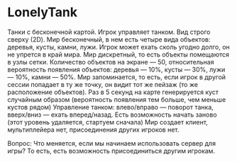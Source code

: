LonelyTank
==========

Танки с бесконечной картой. Игрок управляет танком. Вид строго сверху (2D).
Мир бесконечный, в нем есть четыре вида объектов: деревья, кусты, камни, лужи. Игрок может ехать сколь угодно долго, он не упрется в край мира.
Мир дискретный, то есть объекты помещаются в узлы сетки. Количество объектов на экране — 50, относительная вероятность появления объектов: деревья — 10%, кусты — 30%, лужи — 10%, камни — 50%.
Мир запоминается, то есть, если игрок в другой сессии попадает в ту же точку, он видит тот же пейзаж (то же расположение объектов).
Раз в 5 секунд на карте генерируется куст случайным образом (вероятность появления тем больше, чем меньше кустов рядом)
Управление танком: влево/вправо — поворот танка, вверх/вниз — ехать вперед/назад.
Есть возможность начать заново (этот уровень удаляется, стартуем сначала)
Мир создает клиент, мультиплейера нет, присоединения других игроков нет.


Вопрос:
Что меняется, если мы начинаем использовать сервер для игры? То есть, есть возможность присоединиться другим игрокам.